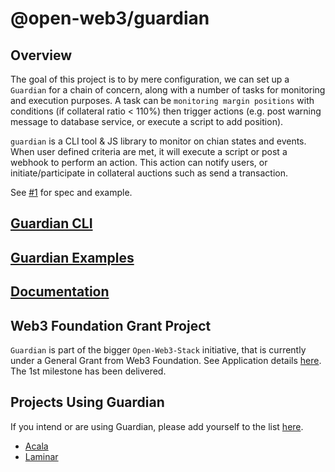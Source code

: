 # @open-web3/guardian

## Overview

The goal of this project is to by mere configuration, we can set up a `Guardian` for a chain of concern, along with a number of tasks for monitoring and execution purposes. A task can be `monitoring margin positions` with conditions (if collateral ratio < 110%) then trigger actions (e.g. post warning message to database service, or execute a script to add position).

`guardian` is a CLI tool & JS library to monitor on chian states and events. When user defined criteria are met, it will execute a script or post a webhook to perform an action. This action can notify users, or initiate/participate in collateral auctions such as send a transaction.

See [#1](https://github.com/open-web3-stack/guardian/issues/1) for spec and example.

## [Guardian CLI](packages/guardian-cli)

## [Guardian Examples](packages/example-guardian)

## [Documentation](packages/guardian/docs)

## Web3 Foundation Grant Project
`Guardian` is part of the bigger `Open-Web3-Stack` initiative, that is currently under a General Grant from Web3 Foundation. See Application details [here](https://github.com/open-web3-stack/General-Grants-Program/blob/master/grants/speculative/open_web3_stack.md). The 1st milestone has been delivered. 

## Projects Using Guardian
If you intend or are using Guardian, please add yourself to the list [here](https://github.com/open-web3-stack/guardian/edit/master/README.md). 
- [Acala](https://github.com/AcalaNetwork)
- [Laminar](https://github.com/laminar-protocol)


